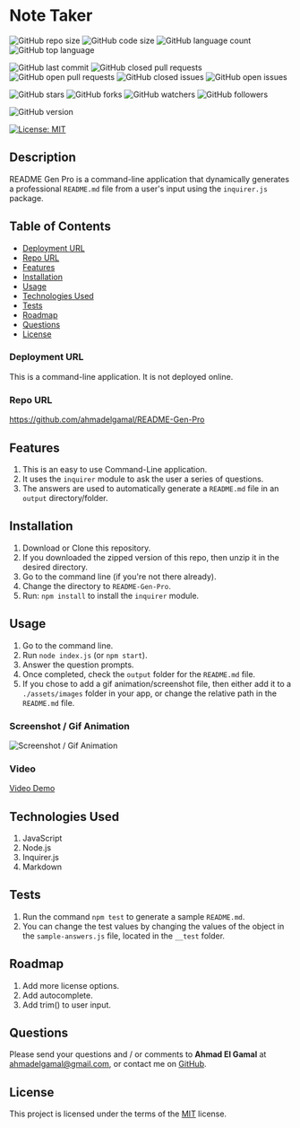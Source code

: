 # Note Taker

![GitHub repo size](https://img.shields.io/github/repo-size/ahmadelgamal/ucb-note-taker?style=plastic)
![GitHub code size](https://img.shields.io/github/languages/code-size/ahmadelgamal/ucb-note-taker?style=plastic)
![GitHub language count](https://img.shields.io/github/languages/count/ahmadelgamal/ucb-note-taker?style=plastic)
![GitHub top language](https://img.shields.io/github/languages/top/ahmadelgamal/ucb-note-taker?style=plastic)

![GitHub last commit](https://img.shields.io/github/last-commit/ahmadelgamal/ucb-note-taker?style=plastic)
![GitHub closed pull requests](https://img.shields.io/github/issues-pr-closed-raw/ahmadelgamal/ucb-note-taker?color=green&style=plastic)
![GitHub open pull requests](https://img.shields.io/github/issues-pr-raw/ahmadelgamal/ucb-note-taker?color=red&style=plastic)
![GitHub closed issues](https://img.shields.io/github/issues-closed-raw/ahmadelgamal/ucb-note-taker?color=green&style=plastic)
![GitHub open issues](https://img.shields.io/github/issues-raw/ahmadelgamal/ucb-note-taker?color=red&style=plastic)

![GitHub stars](https://img.shields.io/github/stars/ahmadelgamal/ucb-note-taker?style=social)
![GitHub forks](https://img.shields.io/github/forks/ahmadelgamal/ucb-note-taker?style=social)
![GitHub watchers](https://img.shields.io/github/watchers/ahmadelgamal/ucb-note-taker?style=social)
![GitHub followers](https://img.shields.io/github/followers/ahmadelgamal?style=social)

![GitHub version](https://img.shields.io/github/package-json/v/ahmadelgamal/ucb-note-taker?color=red&style=plastic)

[![License: MIT](https://img.shields.io/badge/License-MIT-yellow.svg)](https://opensource.org/licenses/MIT)

## Description
README Gen Pro is a command-line application that dynamically generates a professional `README.md` file from a user's input using the `inquirer.js` package.

## Table of Contents
- [Deployment URL](#Deployment-URL)
- [Repo URL](#Repo-URL)
- [Features](#Features)
- [Installation](#Installation)
- [Usage](#Usage)
- [Technologies Used](#Technologies-Used)
- [Tests](#Tests)
- [Roadmap](#Roadmap)
- [Questions](#Questions)
- [License](#License)

### Deployment URL
This is a command-line application. It is not deployed online.

### Repo URL
https://github.com/ahmadelgamal/README-Gen-Pro

## Features
1. This is an easy to use Command-Line application.
1. It uses the `inquirer` module to ask the user a series of questions.
1. The answers are used to automatically generate a `README.md` file in an `output` directory/folder.


## Installation
1. Download or Clone this repository.
1. If you downloaded the zipped version of this repo, then unzip it in the desired directory.
1. Go to the command line (if you're not there already).
1. Change the directory to `README-Gen-Pro`.
1. Run: `npm install` to install the `inquirer` module.


## Usage
1. Go to the command line.
1. Run `node index.js` (or `npm start`).
1. Answer the question prompts.
1. Once completed, check the `output` folder for the `README.md` file.
1. If you chose to add a gif animation/screenshot file, then either add it to a `./assets/images` folder in your app, or change the relative path in the `README.md` file.

### Screenshot / Gif Animation
![Screenshot / Gif Animation](./assets/images/output.gif)
### Video
[Video Demo](https://youtu.be/rEZoblXSlMg)

## Technologies Used
1. JavaScript
1. Node.js
1. Inquirer.js
1. Markdown





## Tests
1. Run the command `npm test` to generate a sample `README.md`.
1. You can change the test values by changing the values of the object in the `sample-answers.js` file, located in the `__test` folder.

## Roadmap
1. Add more license options.
1. Add autocomplete.
1. Add trim() to user input.


## Questions
Please send your questions and / or comments to **Ahmad El Gamal** at ahmadelgamal@gmail.com, or contact me on [GitHub](https://github.com/ahmadelgamal).

## License
This project is licensed under the terms of the [MIT](https://opensource.org/licenses/MIT) license.
